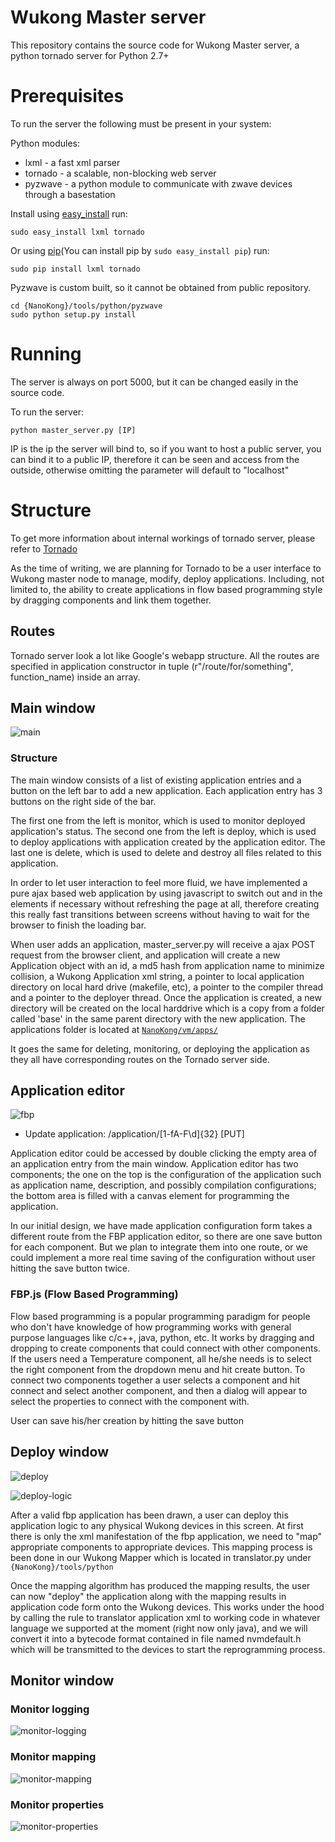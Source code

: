 # Wukong Master server

This repository contains the source code for Wukong Master server, a python tornado server for Python 2.7+

# Prerequisites

To run the server the following must be present in your system:

Python modules:

* lxml					- a fast xml parser
* tornado				- a scalable, non-blocking web server
* pyzwave			- a python module to communicate with zwave devices through a basestation

Install using [easy_install](http://pypi.python.org/pypi/setuptools) run:

    sudo easy_install lxml tornado

Or using [pip](http://pypi.python.org/pypi/pip/)(You can install pip by `sudo easy_install pip`) run:

    sudo pip install lxml tornado

Pyzwave is custom built, so it cannot be obtained from public repository.

	cd {NanoKong}/tools/python/pyzwave
	sudo python setup.py install

# Running

The server is always on port 5000, but it can be changed easily in the source code.

To run the server:

	python master_server.py [IP]
	
IP is the ip the server will bind to, so if you want to host a public server, you can bind it to a public IP, therefore it can be seen and access from the outside, otherwise omitting the parameter will default to "localhost"

# Structure

To get more information about internal workings of tornado server, please refer to [Tornado](http://www.tornadoweb.org/)

As the time of writing, we are planning for Tornado to be a user interface to Wukong master node to manage, modify, deploy applications. Including, not limited to, the ability to create applications in flow based programming style by dragging components and link them together.

## Routes

Tornado server look a lot like Google's webapp structure. All the routes are specified in application constructor in tuple (r"/route/for/something", function_name) inside an array.

## Main window

![main](https://raw.github.com/wukong-m2m/NanoKong/gh-pages/images/main.png)

### Structure

The main window consists of a list of existing application entries and a button on the left bar to add a new application. Each application entry has 3 buttons on the right side of the bar. 

The first one from the left is monitor, which is used to monitor deployed application's status. The second one from the left is deploy, which is used to deploy applications with application created by the application editor. The last one is delete, which is used to delete and destroy all files related to this application.

In order to let user interaction to feel more fluid, we have implemented a pure ajax based web application by using javascript to switch out and in the elements if necessary without refreshing the page at all, therefore creating this really fast transitions between screens without having to wait for the browser to finish the loading bar.

When user adds an application, master_server.py will receive a ajax POST request from the browser client, and application will create a new Application object with an id, a md5 hash from application name to minimize collision, a Wukong Application xml string, a pointer to local application directory on local hard drive (makefile, etc), a pointer to the compiler thread and a pointer to the deployer thread. Once the application is created, a new directory will be created on the local harddrive which is a copy from a folder called 'base' in the same parent directory with the new application. The applications folder is located at [`NanoKong/vm/apps/`](https://github.com/wukong-m2m/NanoKong/tree/WukongMaster/vm/apps)

It goes the same for deleting, monitoring, or deploying the application as they all have corresponding routes on the Tornado server side.

## Application editor

![fbp](https://raw.github.com/wukong-m2m/NanoKong/gh-pages/images/editor.png)

* Update application: /application/[1-fA-F\d]{32} [PUT]

Application editor could be accessed by double clicking the empty area of an application entry from the main window. Application editor has two components; the one on the top is the configuration of the application such as application name, description, and possibly compilation configurations; the bottom area is filled with a canvas element for programming the application.

In our initial design, we have made application configuration form takes a different route from the FBP application editor, so there are one save button for each component. But we plan to integrate them into one route, or we could implement a more real time saving of the configuration without user hitting the save button twice.

### FBP.js (Flow Based Programming)

Flow based programming is a popular programming paradigm for people who don't have knowledge of how programming works with general purpose languages like c/c++, java, python, etc. It works by dragging and dropping to create components that could connect with other components. If the users need a Temperature component, all he/she needs is to select the right component from the dropdown menu and hit create button. To connect two components together a user selects a component and hit connect and select another component, and then a dialog will appear to select the properties to connect with the component with.

User can save his/her creation by hitting the save button

## Deploy window

![deploy](https://raw.github.com/wukong-m2m/NanoKong/gh-pages/images/deploy.png)

![deploy-logic](https://raw.github.com/wukong-m2m/NanoKong/gh-pages/images/deploy-logic.png)

After a valid fbp application has been drawn, a user can deploy this application logic to any physical Wukong devices in this screen. At first there is only the xml manifestation of the fbp application, we need to "map" appropriate components to appropriate devices. This mapping process is been done in our Wukong Mapper which is located in translator.py under `{NanoKong}/tools/python`

Once the mapping algorithm has produced the mapping results, the user can now "deploy" the application along with the mapping results in application code form onto the Wukong devices. This works under the hood by calling the rule to translator application xml to working code in whatever language we supported at the moment (right now only java), and we will convert it into a bytecode format contained in file named nvmdefault.h which will be transmitted to the devices to start the reprogramming process.

## Monitor window

### Monitor logging

![monitor-logging](https://raw.github.com/wukong-m2m/NanoKong/gh-pages/images/monitor-logging.png)

### Monitor mapping

![monitor-mapping](https://raw.github.com/wukong-m2m/NanoKong/gh-pages/images/monitor-mapping.png)

### Monitor properties

![monitor-properties](https://raw.github.com/wukong-m2m/NanoKong/gh-pages/images/monitor-properties.png)